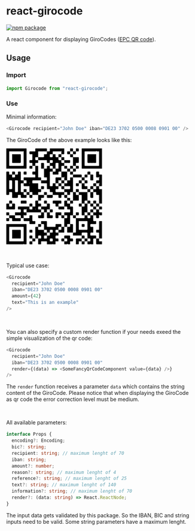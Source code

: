 # react-girocode

[![npm package](https://badge.fury.io/js/react-girocode.svg)](https://www.npmjs.org/package/react-girocode)

A react component for displaying GiroCodes ([EPC QR code](https://en.wikipedia.org/wiki/EPC_QR_code)).

## Usage

### Import

```ts
import Girocode from "react-girocode";
```

### Use

Minimal information:

```js
<Girocode recipient="John Doe" iban="DE23 3702 0500 0008 0901 00" />
```

The GiroCode of the above example looks like this:
</br>

![example GiroCode](https://raw.githubusercontent.com/jonashoen/react-girocode/main/example_girocode.png)

</br>

Typical use case:

```js
<Girocode
  recipient="John Doe"
  iban="DE23 3702 0500 0008 0901 00"
  amount={42}
  text="This is an example"
/>
```

</br>

You can also specify a custom render function if your needs exeed the simple visualization of the qr code:

```js
<Girocode
  recipient="John Doe"
  iban="DE23 3702 0500 0008 0901 00"
  render={(data) => <SomeFancyQrCodeComponent value={data} />}
/>
```

The `render` function receives a parameter `data` which contains the string content of the GiroCode.
Please notice that when displaying the GiroCode as qr code the error correction level must be medium.

</br>

All available parameters:

```ts
interface Props {
  encoding?: Encoding;
  bic?: string;
  recipient: string; // maximum lenght of 70
  iban: string;
  amount?: number;
  reason?: string; // maximum lenght of 4
  reference?: string; // maximum lenght of 25
  text?: string; // maximum lenght of 140
  information?: string; // maximum lenght of 70
  render?: (data: string) => React.ReactNode;
}
```

The input data gets validated by this package. So the IBAN, BIC and string inputs need to be valid. Some string parameters have a maximum lenght.

